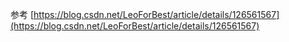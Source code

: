 
参考 [https://blog.csdn.net/LeoForBest/article/details/126561567](https://blog.csdn.net/LeoForBest/article/details/126561567)
    

